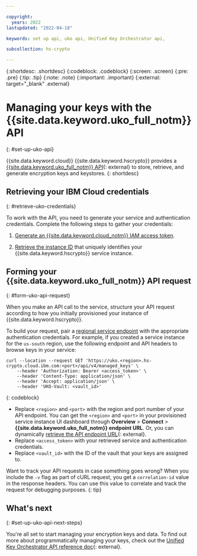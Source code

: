 ```yaml
---

copyright:
  years: 2022
lastupdated: "2022-04-18"

keywords: set up api, uko api, Unified Key Orchestrator api, 

subcollection: hs-crypto

---
```


{:shortdesc: .shortdesc}
{:codeblock: .codeblock}
{:screen: .screen}
{:pre: .pre}
{:tip: .tip}
{:note: .note}
{:important: .important}
{:external: target="_blank" .external}

# Managing your keys with the {{site.data.keyword.uko_full_notm}} API
{: #set-up-uko-api}

{{site.data.keyword.cloud}} {{site.data.keyword.hscrypto}} provides a [{{site.data.keyword.uko_full_notm}} API](/apidocs/uko){: external} to store, retrieve, and generate encryption keys and keystores.
{: shortdesc}

## Retrieving your IBM Cloud credentials
{: #retrieve-uko-credentials}

To work with the API, you need to generate your service and authentication credentials. Complete the following steps to gather your credentials:

1. [Generate an {{site.data.keyword.cloud_notm}} IAM access token](/docs/hs-crypto?topic=hs-crypto-uko-retrieve-access-token).

2. [Retrieve the instance ID](/docs/hs-crypto?topic=hs-crypto-uko-retrieve-instance-ID) that uniquely identifies your {{site.data.keyword.hscrypto}} service instance.

## Forming your {{site.data.keyword.uko_full_notm}} API request
{: #form-uko-api-request}

When you make an API call to the service, structure your API request according to how you initially provisioned your instance of {{site.data.keyword.hscrypto}}.

To build your request, pair a [regional service endpoint](/docs/hs-crypto?topic=hs-crypto-regions) with the appropriate authentication credentials. For example, if you created a service instance for the `us-south` region, use the following endpoint and API headers to browse keys in your service:

```cURL
curl --location --request GET 'https://uko.<region>.hs-crypto.cloud.ibm.com:<port>/api/v4/managed_keys' \
    --header 'Authorization: Bearer <access_token>' \ 
    --header 'Content-Type: application/json' \
    --header 'Accept: application/json' \ 
    --header 'UKO-Vault: <vault_id>'
```
{: codeblock}

* Replace `<region>` and `<port>` with the region and port number of your API endpoint. You can get the `<region>` and `<port>` in your provisioned service instance UI dashboard through **Overview** &gt; **Connect** &gt; **{{site.data.keyword.uko_full_notm}} endpoint URL**. Or, you can dynamically [retrieve the API endpoint URL](/apidocs/hs-crypto#getinstance){: external}. 
* Replace `<access_token>` with your retrieved service and authentication credentials.
* Replace `<vault_id>` with the ID of the vault that your keys are assigned to.

Want to track your API requests in case something goes wrong? When you include the `-v` flag as part of cURL request, you get a `correlation-id` value in the response headers. You can use this value to correlate and track the request for debugging purposes.
{: tip}


## What's next
{: #set-up-uko-api-next-steps}

You're all set to start managing your encryption keys and data. To find out more about programmatically managing your keys, check out the [Unified Key Orchestrator API reference doc](/apidocs/uko){: external}.

